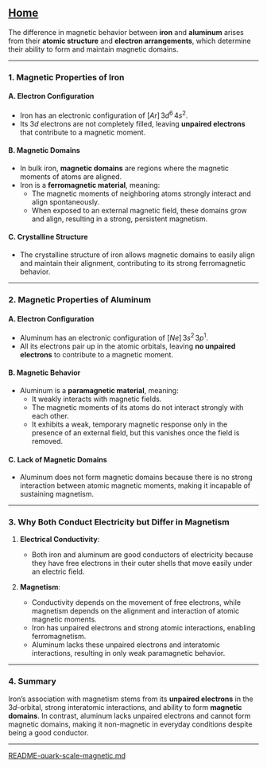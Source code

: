 [Home](https://t2m.io/VwvDcuw)
---

The difference in magnetic behavior between **iron** and **aluminum** arises from their **atomic structure** and **electron arrangements**, which determine their ability to form and maintain magnetic domains.

---

### **1. Magnetic Properties of Iron**
#### **A. Electron Configuration**
- Iron has an electronic configuration of $[Ar] \, 3d^6 \, 4s^2$.
- Its $3d$ electrons are not completely filled, leaving **unpaired electrons** that contribute to a magnetic moment.

#### **B. Magnetic Domains**
- In bulk iron, **magnetic domains** are regions where the magnetic moments of atoms are aligned.
- Iron is a **ferromagnetic material**, meaning:
  - The magnetic moments of neighboring atoms strongly interact and align spontaneously.
  - When exposed to an external magnetic field, these domains grow and align, resulting in a strong, persistent magnetism.

#### **C. Crystalline Structure**
- The crystalline structure of iron allows magnetic domains to easily align and maintain their alignment, contributing to its strong ferromagnetic behavior.

---

### **2. Magnetic Properties of Aluminum**
#### **A. Electron Configuration**
- Aluminum has an electronic configuration of $[Ne] \, 3s^2 \, 3p^1$.
- All its electrons pair up in the atomic orbitals, leaving **no unpaired electrons** to contribute to a magnetic moment.

#### **B. Magnetic Behavior**
- Aluminum is a **paramagnetic material**, meaning:
  - It weakly interacts with magnetic fields.
  - The magnetic moments of its atoms do not interact strongly with each other.
  - It exhibits a weak, temporary magnetic response only in the presence of an external field, but this vanishes once the field is removed.

#### **C. Lack of Magnetic Domains**
- Aluminum does not form magnetic domains because there is no strong interaction between atomic magnetic moments, making it incapable of sustaining magnetism.

---

### **3. Why Both Conduct Electricity but Differ in Magnetism**
1. **Electrical Conductivity**:
   - Both iron and aluminum are good conductors of electricity because they have free electrons in their outer shells that move easily under an electric field.

2. **Magnetism**:
   - Conductivity depends on the movement of free electrons, while magnetism depends on the alignment and interaction of atomic magnetic moments.
   - Iron has unpaired electrons and strong atomic interactions, enabling ferromagnetism.
   - Aluminum lacks these unpaired electrons and interatomic interactions, resulting in only weak paramagnetic behavior.

---

### **4. Summary**
Iron’s association with magnetism stems from its **unpaired electrons** in the $3d$-orbital, strong interatomic interactions, and ability to form **magnetic domains**. In contrast, aluminum lacks unpaired electrons and cannot form magnetic domains, making it non-magnetic in everyday conditions despite being a good conductor.


---

[README-quark-scale-magnetic.md](https://t2m.io/EVRmEDX)
